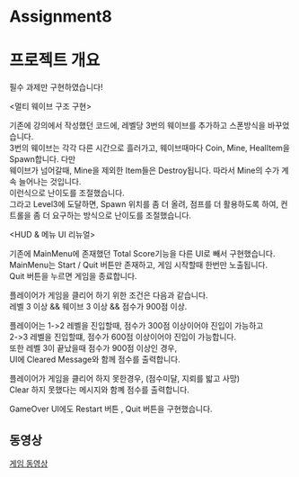 # Assignment8


# 프로젝트 개요
필수 과제만 구현하였습니다!

<멀티 웨이브 구조 구현>

기존에 강의에서 작성했던 코드에, 레벨당 3번의 웨이브를 추가하고 스폰방식을 바꾸었습니다.  
3번의 웨이브는 각각 다른 시간으로 흘러가고, 웨이브때마다 Coin, Mine, HealItem을 Spawn합니다. 다만  
웨이브가 넘어갈때, Mine을 제외한 Item들은 Destroy됩니다. 따라서 Mine의 수가 계속 늘어나는 것입니다.  
이런식으로 난이도를 조절했습니다.  
그라고 Level3에 도달하면, Spawn 위치를 좀 더 올려, 점프를 더 활용하도록 하여, 컨트롤을 좀 더 요구하는 방식으로 난이도를 조절했습니다.

<HUD & 메뉴 UI 리뉴얼>

기존에 MainMenu에 존재했던 Total Score기능을 다른 UI로 빼서 구현했습니다.  
MainMenu는 Start / Quit 버튼만 존재하고, 게임 시작할때 한번만 노출됩니다.  
Quit 버튼을 누르면 게임을 종료합니다.

플레이어가 게임을 클리어 하기 위한 조건은 다음과 같습니다.  
레벨 3 이상 && 웨이브 3 이상 && 점수가 900점 이상.

플레이어는 1->2 레벨을 진입할때, 점수가 300점 이상이어야 진입이 가능하고  
2->3 레벨을 진입할떄, 점수가 600점 이상이어야 진입이 가능합니다.  
또한 레벨 3이 끝났을때 점수가 900점 이상인 경우,  
UI에 Cleared Message와 함께 점수를 출력합니다.

플레이어가 게임을 클리어 하지 못한경우, (점수미달, 지뢰를 밟고 사망)  
Clear 하지 못했다는 메시지와 함꼐 점수를 출력합니다.

GameOver UI에도 Restart 버튼 , Quit 버튼을 구현했습니다.
## 동영상

[게임 동영상]([https://youtu.be/Pzv5XbbWMd0](https://www.youtube.com/watch?v=yBBA7Iw7rI8&ab_channel=%ED%95%9C%EC%83%81%ED%98%81))


